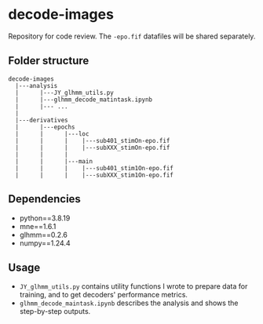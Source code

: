# decode-images
Repository for code review. The `-epo.fif` datafiles will be shared separately.

## Folder structure
```
decode-images
  |---analysis
  |      |---JY_glhmm_utils.py
  |      |---glhmm_decode_matintask.ipynb
  |      |--- ...
  |
  |---derivatives
  |      |---epochs
  |      |      |---loc
  |      |      |    |---sub401_stimOn-epo.fif
  |      |      |    |---subXXX_stimOn-epo.fif
  |      |      |
  |      |      |---main
  |      |      |    |---sub401_stim1On-epo.fif
  |      |      |    |---subXXX_stim1On-epo.fif  
```
## Dependencies
- python==3.8.19
- mne==1.6.1
- glhmm==0.2.6
- numpy==1.24.4
## Usage
- `JY_glhmm_utils.py` contains utility functions I wrote to prepare data for training, and to get decoders' performance metrics.
- `glhmm_decode_maintask.ipynb` describes the analysis and shows the step-by-step outputs. 
